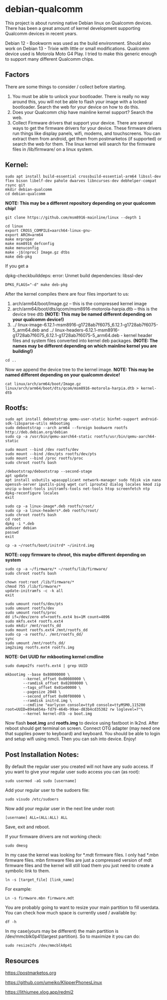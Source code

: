# debian-qualcomm
This project is about running native Debian linux on Qualcomm devices. There has been a great amount of kernel development supporting Qualcomm devices in recent years.

Debian 12 - Bookworm was used as the build environment. Should also work on Debian 13 - Trixie with little or small modifications. Qualcomm device used is Motorola Moto G4 Play. I tried to make this generic enough to support many different Qualcomm chips.

## Factors

There are some things to consider / collect before starting. 

1.	You must be able to unlock your bootloader. There is really no way around this, you will not be able to flash your image with a locked bootloader. Search the web for your device on how to do this.
2.	Does your Qualcomm chip have mainline kernel support? Search the web.
3.	Collect Firmware drivers that support your device. There are several ways to get the firmware drivers for your device. These firmware drivers run things like display panels, wifi, modems, and touchscreens. You can extract them from android, get them from postmarketos (if supported) or search the web for them. The linux kernel will search for the firmware files in /lib/firmware/ on a linux system.


## Kernel:

```
sudo apt install build-essential crossbuild-essential-arm64 libssl-dev flex bison libelf-dev pahole dwarves libncurses-dev debhelper-compat rsync git
mkdir debian-qualcomm
cd debian-qualcomm
```
**NOTE: This may be a different repository depending on your qualcomm chip!**
```
git clone https://github.com/msm8916-mainline/linux --depth 1
```
```
cd linux
export CROSS_COMPILE=aarch64-linux-gnu-
export ARCH=arm64
make mrproper
make msm8916_defconfig
make menuconfig
make -j$(nproc) Image.gz dtbs
make deb-pkg
```

If you get a

dpkg-checkbuilddeps: error: Unmet build dependencies: libssl-dev
```
DPKG_FLAGS="-d" make deb-pkg
```
After the kernel compiles there are four files important to us:
1.	arch/arm64/boot/Image.gz – this is the compressed kernel image
1.	arch/arm64/boot/dts/qcom/msm8916-motorola-harpia.dtb – this is the device tree dtb **(NOTE: This may be named different depending on your qualcomm device!)**
2.	../ linux-image-6.12.1-msm8916-g1728ab7f6075_6.12.1-g1728ab7f6075-5_arm64.deb and ../ linux-headers-6.12.1-msm8916-g1728ab7f6075_6.12.1-g1728ab7f6075-5_arm64.deb - kernel header files and system files converted  into kernel deb packages. **(NOTE: The names may be different depending on which mainline kernel you are building!)**

```
cd ..
```
Now we append the device tree to the kernel image. **NOTE: This may be named different depending on your qualcomm device!**
```
cat linux/arch/arm64/boot/Image.gz linux/arch/arm64/boot/dts/qcom/msm8916-motorola-harpia.dtb > kernel-dtb
```

## Rootfs:

```
sudo apt install debootstrap qemu-user-static binfmt-support android-sdk-libsparse-utils mkbootimg
sudo debootstrap --arch arm64 --foreign bookworm rootfs http://deb.debian.org/debian
sudo cp -a /usr/bin/qemu-aarch64-static rootfs/usr/bin/qemu-aarch64-static
```
```
sudo mount --bind /dev rootfs/dev
sudo mount --bind /dev/pts rootfs/dev/pts
sudo mount --bind /proc rootfs/proc
sudo chroot rootfs bash
```
```
/debootstrap/debootstrap --second-stage
apt update
apt install usbutils wpasupplicant network-manager sudo fdisk vim nano openssh-server iputils-ping wget curl iproute2 dialog locales kmod zip unzip u-boot-tools initramfs-tools net-tools htop screenfetch ntp
dpkg-reconfigure locales
exit
```

```
sudo cp -a linux-image*.deb rootfs/root/
sudo cp -a linux-headers*.deb rootfs/root/
sudo chroot rootfs bash
cd root
dpkg -i *.deb
adduser debian
passwd
exit
```
```
cp -a ~/rootfs/boot/initrd* ~/initrd.img
```
**NOTE: copy firmware to chroot, this maybe different depending on system**
```
sudo cp -a ~/firmware/* ~/rootfs/lib/firmware/
sudo chroot rootfs bash
```

```
chown root:root /lib/firmware/*
chmod 755 /lib/firmware/*
update-initramfs -c -k all
exit
```

```
sudo umount rootfs/dev/pts
sudo umount rootfs/dev 
sudo umount rootfs/proc
dd if=/dev/zero of=rootfs.ext4 bs=1M count=4096
sudo mkfs.ext4 rootfs.ext4
sudo mkdir /mnt/rootfs_dd
sudo mount rootfs.ext4 /mnt/rootfs_dd
sudo cp -a rootfs/. /mnt/rootfs_dd/
sync
sudo umount /mnt/rootfs_dd/
img2simg rootfs.ext4 rootfs.img
```
**NOTE: Get UUID for mkbootimg kernel cmdline**
```
sudo dumpe2fs rootfs.ext4 | grep UUID
```

```
mkbootimg --base 0x80000000 \
        --kernel_offset 0x00080000 \
        --ramdisk_offset 0x02000000 \
        --tags_offset 0x01e00000 \
        --pagesize 2048 \
        --second_offset 0x00f00000 \
        --ramdisk initrd.img \
        --cmdline "earlycon console=tty0 console=ttyMSM0,115200 root=UUID=894a654a-fd79-464b-99ae-d83b4cd35382 rw loglevel=7"\
        --kernel kernel-dtb -o boot.img
```

Now flash **boot.img** and **rootfs.img** to device using fastboot in lk2nd.
After reboot should get terminal on screen.
Connect OTG adapter (may need one that supplies power to keyboard) and keyboard. You should be able to login and setup wifi using nmcli. Then you can ssh into device. Enjoy!

## Post Installation Notes:

By default the regular user you created will not have any sudo access. If you want to give your regular user sudo access you can (as root):
```
sudo usermod -aG sudo [username]
```
Add your regular user to the sudoers file:
```
sudo visudo /etc/sudoers
```
Now add your regular user in the next line under root:
```
[username] ALL=(ALL:ALL) ALL
```
Save, exit and reboot.



If your firmware drivers are not working check:
```
sudo dmesg
```
In my case the kernel was looking for *.mdt firmware files. I only had *.mbn firmware files. mbn firmware files are just a compressed version of mdt firmware files and the kernel will still load them you just need to create a symbolic link to them.
```
ln -s [target_file] [link_name]
```
For example:
```
Ln -s firmware.mbn firmware.mdt
```


You are probably going to want to resize your main partition to fill userdata. You can check how much space is currently used / available by:
```
df -h
```
In my case(yours may be different) the main partition is /dev/mmcblk0p41(largest partition). So to maximize it you can do:
```
sudo resize2fs /dev/mmcblk0p41
```

## Resources

https://postmarketos.org

https://github.com/umeiko/KlipperPhonesLinux

https://lithiumee.xlog.app/redmi2


